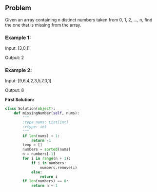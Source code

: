 ## Problem

Given an array containing n distinct numbers taken from 0, 1, 2, ..., n, find the one that is missing from the array.

### Example 1:

Input: [3,0,1]

Output: 2

### Example 2:

Input: [9,6,4,2,3,5,7,0,1]

Output: 8

**First Solution:**
```python
class Solution(object):
    def missingNumber(self, nums):
        """
        :type nums: List[int]
        :rtype: int
        """
        if len(nums) < 1:
            return -1
        temp = []
        numbers = sorted(nums)
        n = numbers[-1]
        for i in range(n + 1):
            if i in numbers:
                numbers.remove(i)
            else:
                return i
        if len(numbers) == 0:
            return n + 1
```

